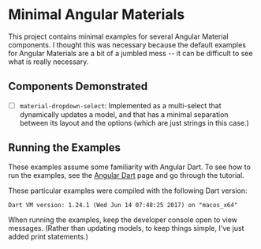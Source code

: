 # Minimal Angular Materials

This project contains minimal examples for several Angular Material
components. I thought this was necessary because the default examples
for Angular Materials are a bit of a jumbled mess -- it can be
difficult to see what is really necessary.

## Components Demonstrated

  - [ ] `material-dropdown-select`: Implemented as a multi-select that
  dynamically updates a model, and that has a minimal separation between its
  layout and the options (which are just strings in this case.)

## Running the Examples

These examples assume some familiarity with Angular Dart.  To see
how to run the examples, see the [Angular Dart](https://webdev.dartlang.org/angular)
page and go through the tutorial.

These particular examples were compiled with the following Dart version:

```
Dart VM version: 1.24.1 (Wed Jun 14 07:48:25 2017) on "macos_x64"
```

When running the examples, keep the developer console open to view messages.
(Rather than updating models, to keep things simple, I've just added
print statements.)
